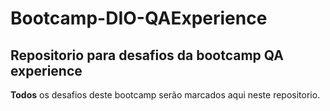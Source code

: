 # Bootcamp-DIO-QAExperience

## Repositorio para desafios da bootcamp QA experience

**Todos** os desafios deste bootcamp serão marcados aqui neste repositorio.
